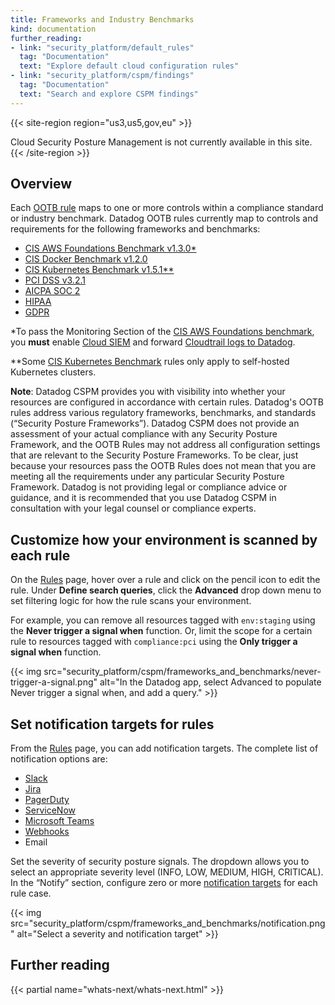 ```yaml
---
title: Frameworks and Industry Benchmarks
kind: documentation
further_reading:
- link: "security_platform/default_rules"
  tag: "Documentation"
  text: "Explore default cloud configuration rules"
- link: "security_platform/cspm/findings"
  tag: "Documentation"
  text: "Search and explore CSPM findings"
---
```


{{< site-region region="us3,us5,gov,eu" >}}
<div class="alert alert-warning">
Cloud Security Posture Management is not currently available in this site.
</div>
{{< /site-region >}}

## Overview

Each [OOTB rule][1] maps to one or more controls within a compliance standard or industry benchmark. Datadog OOTB rules currently map to controls and requirements for the following frameworks and benchmarks:

- [CIS AWS Foundations Benchmark v1.3.0*][2]
- [CIS Docker Benchmark v1.2.0][2]
- [CIS Kubernetes Benchmark v1.5.1**][3]
- [PCI DSS v3.2.1][4]
- [AICPA SOC 2][5]
- [HIPAA][6]
- [GDPR][7]

*To pass the Monitoring Section of the [CIS AWS Foundations benchmark][2], you **must** enable [Cloud SIEM][8] and forward [Cloudtrail logs to Datadog][9].

**Some [CIS Kubernetes Benchmark][3] rules only apply to self-hosted Kubernetes clusters.

**Note**: Datadog CSPM provides you with visibility into whether your resources are configured in accordance with certain rules. Datadog's OOTB rules address various regulatory frameworks, benchmarks, and standards (“Security Posture Frameworks”). Datadog CSPM does not provide an assessment of your actual compliance with any Security Posture Framework, and the OOTB Rules may not address all configuration settings that are relevant to the Security Posture Frameworks. To be clear, just because your resources pass the OOTB Rules does not mean that you are meeting all the requirements under any particular Security Posture Framework. Datadog is not providing legal or compliance advice or guidance, and it is recommended that you use Datadog CSPM in consultation with your legal counsel or compliance experts.

## Customize how your environment is scanned by each rule

On the [Rules][10] page, hover over a rule and click on the pencil icon to edit the rule. Under **Define search queries**, click the **Advanced** drop down menu to set filtering logic for how the rule scans your environment.

For example, you can remove all resources tagged with `env:staging` using the **Never trigger a signal when** function. Or, limit the scope for a certain rule to resources tagged with `compliance:pci` using the **Only trigger a signal when** function.

{{< img src="security_platform/cspm/frameworks_and_benchmarks/never-trigger-a-signal.png" alt="In the Datadog app, select Advanced to populate Never trigger a signal when, and add a query." >}}

## Set notification targets for rules

From the [Rules][10] page, you can add notification targets. The complete list of notification options are:

- [Slack][11]
- [Jira][12]
- [PagerDuty][13]
- [ServiceNow][14]
- [Microsoft Teams][15]
- [Webhooks][16]
- Email

Set the severity of security posture signals. The dropdown allows you to select an appropriate severity level (INFO, LOW, MEDIUM, HIGH, CRITICAL).
In the “Notify” section, configure zero or more [notification targets][7] for each rule case.

{{< img src="security_platform/cspm/frameworks_and_benchmarks/notification.png" alt="Select a severity and notification target" >}}

## Further reading

{{< partial name="whats-next/whats-next.html" >}}

[1]: /security_monitoring/default_rules/
[2]: https://www.cisecurity.org/benchmark/amazon_web_services/
[3]: https://www.cisecurity.org/benchmark/kubernetes/
[4]: https://www.pcisecuritystandards.org/document_library
[5]: https://www.aicpa.org/interestareas/frc/assuranceadvisoryservices/aicpasoc2report.html
[6]: https://www.hhs.gov/hipaa/index.html
[7]: https://gdpr.eu/
[8]: /security_platform/security_monitoring/
[9]: /integrations/amazon_cloudtrail/
[10]: https://app.datadoghq.com/security/configuration/rules/
[11]: /integrations/slack/
[12]: /integrations/jira/
[13]: /integrations/pagerduty
[14]: /integrations/servicenow/
[15]: /integrations/microsoft_teams/
[16]: /integrations/webhooks/
